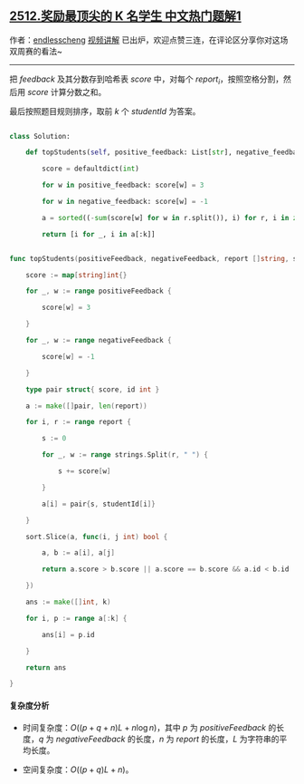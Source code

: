 ## [2512.奖励最顶尖的 K 名学生 中文热门题解1](https://leetcode.cn/problems/reward-top-k-students/solutions/100000/mo-ni-by-endlesscheng-kqzb)

作者：[endlesscheng](https://leetcode.cn/u/endlesscheng)
[视频讲解](https://www.bilibili.com/video/BV1Dd4y1h72z/) 已出炉，欢迎点赞三连，在评论区分享你对这场双周赛的看法~

---

把 $\textit{feedback}$ 及其分数存到哈希表 $\textit{score}$ 中，对每个 $\textit{report}_i$，按照空格分割，然后用 $\textit{score}$ 计算分数之和。

最后按照题目规则排序，取前 $k$ 个 $\textit{studentId}$ 为答案。

```py [sol1-Python3]
class Solution:
    def topStudents(self, positive_feedback: List[str], negative_feedback: List[str], report: List[str], student_id: List[int], k: int) -> List[int]:
        score = defaultdict(int)
        for w in positive_feedback: score[w] = 3
        for w in negative_feedback: score[w] = -1
        a = sorted((-sum(score[w] for w in r.split()), i) for r, i in zip(report, student_id))
        return [i for _, i in a[:k]]
```

```go [sol1-Go]
func topStudents(positiveFeedback, negativeFeedback, report []string, studentId []int, k int) []int {
	score := map[string]int{}
	for _, w := range positiveFeedback {
		score[w] = 3
	}
	for _, w := range negativeFeedback {
		score[w] = -1
	}
	type pair struct{ score, id int }
	a := make([]pair, len(report))
	for i, r := range report {
		s := 0
		for _, w := range strings.Split(r, " ") {
			s += score[w]
		}
		a[i] = pair{s, studentId[i]}
	}
	sort.Slice(a, func(i, j int) bool {
		a, b := a[i], a[j]
		return a.score > b.score || a.score == b.score && a.id < b.id
	})
	ans := make([]int, k)
	for i, p := range a[:k] {
		ans[i] = p.id
	}
	return ans
}
```

#### 复杂度分析

- 时间复杂度：$O((p+q+n)L+n\log n)$，其中 $p$ 为 $\textit{positiveFeedback}$ 的长度，$q$ 为 $\textit{negativeFeedback}$ 的长度，$n$ 为 $\textit{report}$ 的长度，$L$ 为字符串的平均长度。
- 空间复杂度：$O((p+q)L+n)$。
